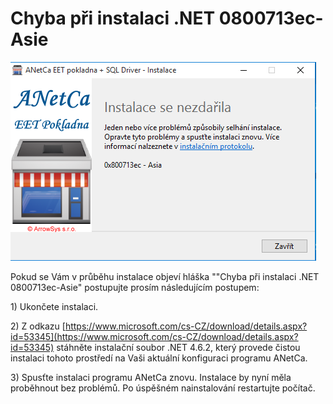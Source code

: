 # Chyba při instalaci .NET 0800713ec-Asie

![](/assets/chyba-asia.PNG)

Pokud se Vám v průběhu instalace objeví hláška ""Chyba při instalaci .NET 0800713ec-Asie" postupujte prosím následujícím postupem:

1\) Ukončete instalaci.

2\) Z odkazu [https://www.microsoft.com/cs-CZ/download/details.aspx?id=53345](https://www.microsoft.com/cs-CZ/download/details.aspx?id=53345) stáhněte instalační soubor .NET 4.6.2, který provede čistou instalaci tohoto prostředí na Vaši aktuální konfiguraci programu ANetCa.

3\) Spusťte instalaci programu ANetCa znovu. Instalace by nyní měla proběhnout bez problémů. Po úspěšném nainstalování restartujte počítač.

